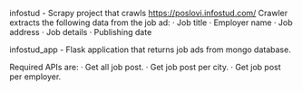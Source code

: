 infostud - Scrapy project that crawls https://poslovi.infostud.com/
Crawler extracts the following data from the job ad:
    ·      Job title
    ·      Employer name
    ·      Job address
    ·      Job details
    ·      Publishing date

infostud_app  - Flask application that returns job ads from mongo database. 

Required APIs are:
    ·      Get all job post.
    ·      Get job post per city.
    ·      Get job post per employer.
